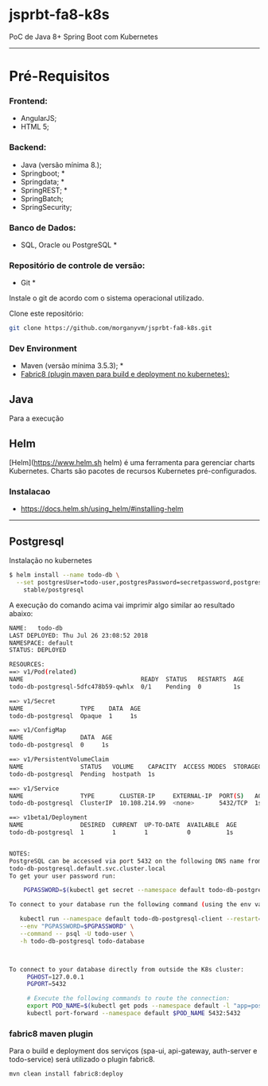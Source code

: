 # jsprbt-fa8-k8s
PoC de Java 8+ Spring Boot com Kubernetes 


---
# Pré-Requisitos

### Frontend:
* AngularJS;
* HTML 5;

### Backend:
* Java (versão mínima 8.);
* Springboot; *
* Springdata; *
* SpringREST; *
* SpringBatch;
* SpringSecurity;

### Banco de Dados:
* SQL, Oracle ou PostgreSQL *

### Repositório de controle de versão:
* Git *

Instale o git de acordo com o sistema operacional utilizado.

Clone este repositório:

```bash
git clone https://github.com/morganyvm/jsprbt-fa8-k8s.git
```

### Dev Environment
* Maven (versão mínima 3.5.3); *
* [Fabric8 (plugin maven para build e deployment no kubernetes);](http://spring.fabric8.io "fabric8")  


## Java
Para a execução


## Helm
[Helm](https://www.helm.sh helm) é uma ferramenta para gerenciar charts Kubernetes. Charts são pacotes 
de recursos Kubernetes pré-configurados.

### Instalacao
* https://docs.helm.sh/using_helm/#installing-helm

---
## Postgresql
Instalação no kubernetes 

```bash
$ helm install --name todo-db \
  --set postgresUser=todo-user,postgresPassword=secretpassword,postgresDatabase=todo-database \
    stable/postgresql
```

A execução do comando acima vai imprimir algo similar ao resultado abaixo: 

```bash
NAME:   todo-db
LAST DEPLOYED: Thu Jul 26 23:08:52 2018
NAMESPACE: default
STATUS: DEPLOYED

RESOURCES:
==> v1/Pod(related)
NAME                                 READY  STATUS   RESTARTS  AGE
todo-db-postgresql-5dfc478b59-qwhlx  0/1    Pending  0         1s

==> v1/Secret
NAME                TYPE    DATA  AGE
todo-db-postgresql  Opaque  1     1s

==> v1/ConfigMap
NAME                DATA  AGE
todo-db-postgresql  0     1s

==> v1/PersistentVolumeClaim
NAME                STATUS   VOLUME    CAPACITY  ACCESS MODES  STORAGECLASS  AGE
todo-db-postgresql  Pending  hostpath  1s

==> v1/Service
NAME                TYPE       CLUSTER-IP     EXTERNAL-IP  PORT(S)   AGE
todo-db-postgresql  ClusterIP  10.108.214.99  <none>       5432/TCP  1s

==> v1beta1/Deployment
NAME                DESIRED  CURRENT  UP-TO-DATE  AVAILABLE  AGE
todo-db-postgresql  1        1        1           0          1s


NOTES:
PostgreSQL can be accessed via port 5432 on the following DNS name from within your cluster:
todo-db-postgresql.default.svc.cluster.local
To get your user password run:

    PGPASSWORD=$(kubectl get secret --namespace default todo-db-postgresql -o jsonpath="{.data.postgres-password}" | base64 --decode; echo)

To connect to your database run the following command (using the env variable from above):

   kubectl run --namespace default todo-db-postgresql-client --restart=Never --rm --tty -i --image postgres \
   --env "PGPASSWORD=$PGPASSWORD" \
   --command -- psql -U todo-user \
   -h todo-db-postgresql todo-database



To connect to your database directly from outside the K8s cluster:
     PGHOST=127.0.0.1
     PGPORT=5432

     # Execute the following commands to route the connection:
     export POD_NAME=$(kubectl get pods --namespace default -l "app=postgresql,release=todo-db" -o jsonpath="{.items[0].metadata.name}")
     kubectl port-forward --namespace default $POD_NAME 5432:5432

```


### fabric8 maven plugin

Para o build e deployment dos serviços (spa-ui, api-gateway, auth-server e todo-service) será utilizado o plugin fabric8. 

```bash
mvn clean install fabric8:deploy
```

